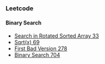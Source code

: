 
### Leetcode

#### Binary Search

- [Search in Rotated Sorted Array 33](/lib/leetcode/search_in_rotated_sorted_array_33.dart) 
- [Sqrt(x) 69](/lib/leetcode/sqrt_x_69.dart) 
- [First Bad Version 278](/lib/leetcode/first_bad_version_278.dart) 
- [Binary Search 704](/lib/leetcode/binary_search_704.dart)